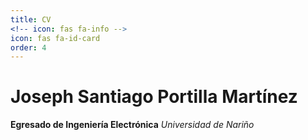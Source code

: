 ```yaml
---
title: CV
<!-- icon: fas fa-info -->
icon: fas fa-id-card
order: 4
---
```


# Joseph Santiago Portilla Martínez
**Egresado de Ingeniería Electrónica**
*Universidad de Nariño*
